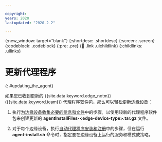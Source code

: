 ```yaml
---

copyright:
years: 2020
lastupdated: "2020-2-2"

---
```


{:new_window: target="blank"}
{:shortdesc: .shortdesc}
{:screen: .screen}
{:codeblock: .codeblock}
{:pre: .pre}
{:child: .link .ulchildlink}
{:childlinks: .ullinks}

# 更新代理程序
{: #updating_the_agent}

如果您已收到更新的 {{site.data.keyword.edge_notm}} ({{site.data.keyword.ieam}}) 代理程序软件包，那么可以轻松更新边缘设备：

1. 执行[为边缘设备收集必要的信息和文件](../../hub/gather_files.md#prereq_horizon)中的步骤，以使用较新的代理程序软件包来创建更新的 **agentInstallFiles-&lt;edge-device-type&gt;.tar.gz** 文件。
  
2. 对于每个边缘设备，执行[自动代理程序安装和注册](automated_install.md#method_one)中的步骤，但在运行 **agent-install.sh** 命令时，指定要在边缘设备上运行的服务和模式或策略。
